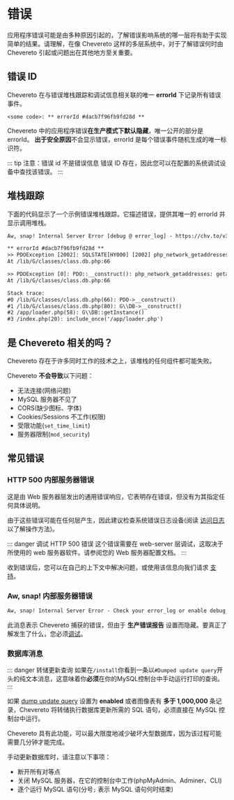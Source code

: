 # 错误

应用程序错误可能是由多种原因引起的，了解错误影响系统的哪一层将有助于实现简单的结果。请理解，在像 Chevereto 这样的多层系统中，对于了解错误何时由 Chevereto 引起或问题出在其他地方至关重要。

## 错误 ID

Chevereto 在与错误堆栈跟踪和调试信息相关联的唯一 **errorId** 下记录所有错误事件。

```plain
<some code>: ** errorId #dacb7f96fb9fd28d **
```  

Chevereto 中的应用程序错误**在生产模式下默认隐藏**，唯一公开的部分是 errorId。 **出于安全原因**不会显示错误，errorId 是每个错误事件随机生成的唯一标识符。

::: tip 注意：错误 id 不是错误信息
错误 ID 存在，因此您可以在配置的系统调试设备中查找该错误。
:::

## 堆栈跟踪

下面的代码显示了一个示例错误堆栈跟踪。它描述错误，提供其唯一的 errorId 并显示调用堆栈。

```txt
Aw, snap! Internal Server Error [debug @ error_log] - https://chv.to/v3/debug

** errorId #dacb7f96fb9fd28d **
>> PDOException [2002]: SQLSTATE[HY000] [2002] php_network_getaddresses: getaddrinfo failed: Name or service not known
At /lib/G/classes/class.db.php:66

>> PDOException [0]: PDO::__construct(): php_network_getaddresses: getaddrinfo failed: Name or service not known
At /lib/G/classes/class.db.php:66

Stack trace:
#0 /lib/G/classes/class.db.php(66): PDO->__construct()
#1 /lib/G/classes/class.db.php(80): G\\DB->__construct()
#2 /app/loader.php(58): G\\DB::getInstance()
#3 /index.php(20): include_once('/app/loader.php')
```

## 是 Chevereto 相关的吗？

Chevereto 存在于许多同时工作的技术之上，该堆栈的任何组件都可能失败。

Chevereto **不会导致**以下问题：

* 无法连接(网络问题)
* MySQL 服务器不见了
* CORS(缺少图标、字体)
* Cookies/Sessions 不工作(权限)
* 受限功能(`set_time_limit`)
* 服务器限制(`mod_security`)

## 常见错误

### HTTP 500 内部服务器错误

这是由 Web 服务器层发出的通用错误响应，它表明存在错误，但没有为其指定任何具体说明。

由于这些错误可能在任何层产生，因此建议检查系统错误日志设备(阅读 [访问日志](debug.md#访问日志) 以了解操作方法)。

::: danger 调试 HTTP 500 错误
这个错误需要在 web-server 层调试，这取决于所使用的 web 服务器软件。请参阅您的 Web 服务器配置文档。
:::

收到错误后，您可以在自己的上下文中解决问题，或使用该信息向我们请求 [支持](https://chevereto.com/support)。

### Aw, snap! 内部服务器错误

```txt
Aw, snap! Internal Server Error - Check your error_log or enable debug_mode = 3
```

此消息表示 Chevereto 捕获的错误，但由于 **生产错误报告** 设置而隐藏。要真正了解发生了什么，您必须[调试](./debug.md)。

### 数据库消息

::: danger 转储更新查询
如果在`/install`你看到一条以`#Dumped update query`开头的纯文本消息，这意味着你**必须**在你的MySQL控制台中手动运行打印的查询。
:::

如果 [dump update query](../../settings/system.md#转储更新查询) 设置为 **enabled** 或者图像表有 **多于 1,000,000** 条记录，Chevereto 将转储执行数据库更新所需的 SQL 语句，必须直接在 MySQL 控制台中运行。

Chevereto 具有此功能，可以最大限度地减少破坏大型数据库，因为该过程可能需要几分钟才能完成。

手动更新数据库时，请注意以下事项：

* 断开所有对等点
* 关闭 MySQL 服务器，在它的控制台中工作(phpMyAdmin、Adminer、CLI)
* 逐个运行 MySQL 语句(分号`;` 表示 MySQL 语句何时结束)

